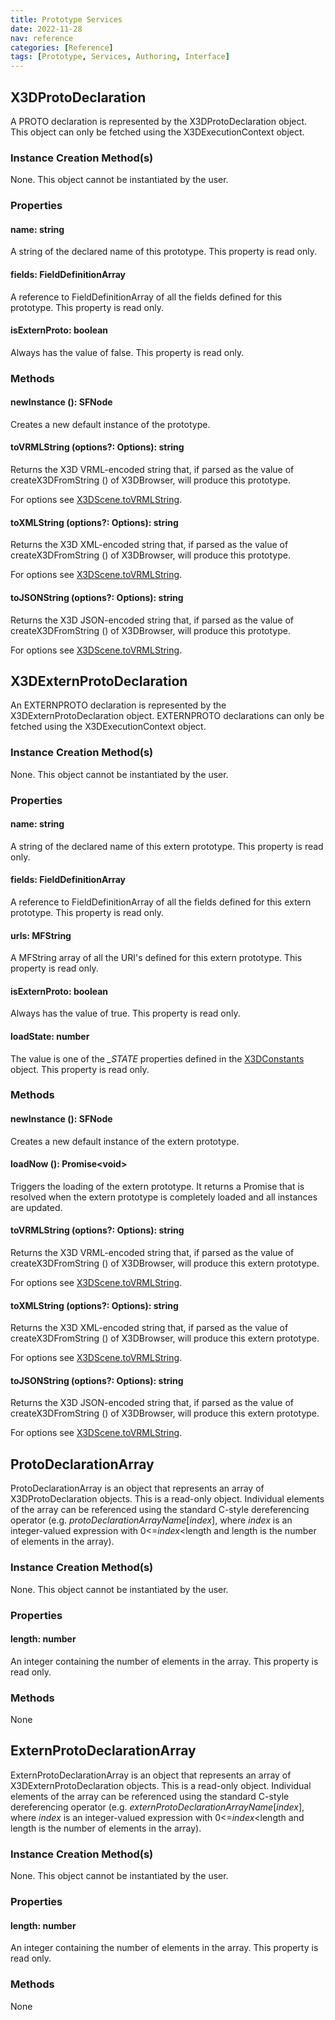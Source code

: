 ```yaml
---
title: Prototype Services
date: 2022-11-28
nav: reference
categories: [Reference]
tags: [Prototype, Services, Authoring, Interface]
---
```

## X3DProtoDeclaration

A PROTO declaration is represented by the X3DProtoDeclaration object. This object can only be fetched using the X3DExecutionContext object.

### Instance Creation Method(s)

None. This object cannot be instantiated by the user.

### Properties

#### **name**: string

A string of the declared name of this prototype. This property is read only.

#### **fields**: FieldDefinitionArray

A reference to FieldDefinitionArray of all the fields defined for this prototype. This property is read only.

#### **isExternProto**: boolean

Always has the value of false. This property is read only.

### Methods

#### **newInstance** (): SFNode

Creates a new default instance of the prototype.

#### **toVRMLString** (options?: Options): string

Returns the X3D VRML-encoded string that, if parsed as the value of createX3DFromString () of X3DBrowser, will produce this prototype.

For options see [X3DScene.toVRMLString](/x_ite/reference/scene-services/#tovrmlstring-options-options-string).

#### **toXMLString** (options?: Options): string

Returns the X3D XML-encoded string that, if parsed as the value of createX3DFromString () of X3DBrowser, will produce this prototype.

For options see [X3DScene.toVRMLString](/x_ite/reference/scene-services/#tovrmlstring-options-options-string).

#### **toJSONString** (options?: Options): string

Returns the X3D JSON-encoded string that, if parsed as the value of createX3DFromString () of X3DBrowser, will produce this prototype.

For options see [X3DScene.toVRMLString](/x_ite/reference/scene-services/#tovrmlstring-options-options-string).

## X3DExternProtoDeclaration

An EXTERNPROTO declaration is represented by the X3DExternProtoDeclaration object. EXTERNPROTO declarations can only be fetched using the X3DExecutionContext object.

### Instance Creation Method(s)

None. This object cannot be instantiated by the user.

### Properties

#### **name**: string

A string of the declared name of this extern prototype. This property is read only.

#### **fields**: FieldDefinitionArray

A reference to FieldDefinitionArray of all the fields defined for this extern prototype. This property is read only.

#### **urls**: MFString

A MFString array of all the URI's defined for this extern prototype. This property is read only.

#### **isExternProto**: boolean

Always has the value of true. This property is read only.

#### **loadState**: number

The value is one of the *_STATE* properties defined in the [X3DConstants](/x_ite/reference/constants-services/#load-state-constants) object. This property is read only.

### Methods

#### **newInstance** (): SFNode

Creates a new default instance of the extern prototype.

#### **loadNow** (): Promise\<void\>

Triggers the loading of the extern prototype. It returns a Promise that is resolved when the extern prototype is completely loaded and all instances are updated.

#### **toVRMLString** (options?: Options): string

Returns the X3D VRML-encoded string that, if parsed as the value of createX3DFromString () of X3DBrowser, will produce this extern prototype.

For options see [X3DScene.toVRMLString](/x_ite/reference/scene-services/#tovrmlstring-options-options-string).

#### **toXMLString** (options?: Options): string

Returns the X3D XML-encoded string that, if parsed as the value of createX3DFromString () of X3DBrowser, will produce this extern prototype.

For options see [X3DScene.toVRMLString](/x_ite/reference/scene-services/#tovrmlstring-options-options-string).

#### **toJSONString** (options?: Options): string

Returns the X3D JSON-encoded string that, if parsed as the value of createX3DFromString () of X3DBrowser, will produce this extern prototype.

For options see [X3DScene.toVRMLString](/x_ite/reference/scene-services/#tovrmlstring-options-options-string).

## ProtoDeclarationArray

ProtoDeclarationArray is an object that represents an array of X3DProtoDeclaration objects. This is a read-only object. Individual elements of the array can be referenced using the standard C-style dereferencing operator (e.g. *protoDeclarationArrayName*[*index*], where *index* is an integer-valued expression with 0\<=*index*\<length and length is the number of elements in the array).

### Instance Creation Method(s)

None. This object cannot be instantiated by the user.

### Properties

#### **length**: number

An integer containing the number of elements in the array. This property is read only.

### Methods

None

## ExternProtoDeclarationArray

ExternProtoDeclarationArray is an object that represents an array of X3DExternProtoDeclaration objects. This is a read-only object. Individual elements of the array can be referenced using the standard C-style dereferencing operator (e.g. *externProtoDeclarationArrayName*[*index*], where *index* is an integer-valued expression with 0\<=*index*\<length and length is the number of elements in the array).

### Instance Creation Method(s)

None. This object cannot be instantiated by the user.

### Properties

#### **length**: number

An integer containing the number of elements in the array. This property is read only.

### Methods

None
